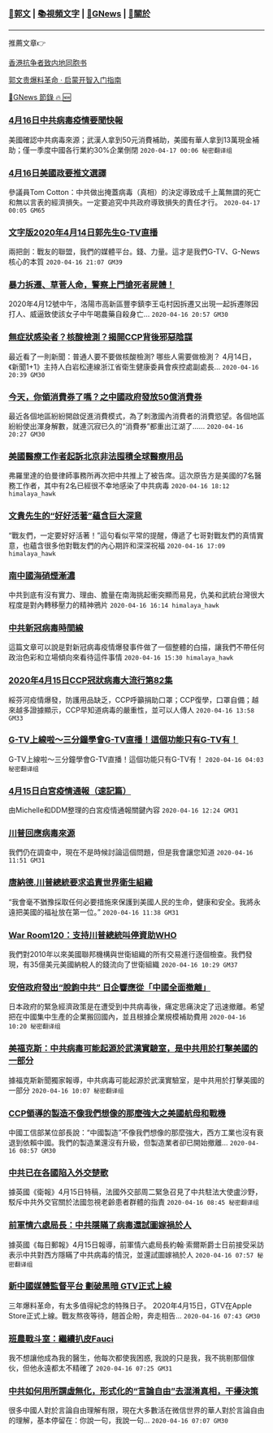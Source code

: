 ###  [:eagle:郭文](https://github.com/ourhimalayas/txt) | [:books:視頻文字](https://github.com/ourhimalayas/txt/blob/master/content/README.md) | [:newspaper:GNews](https://github.com/ourhimalayas/txt/blob/master/content/gnews/README.md) | [:pray:關於](https://github.com/ourhimalayas/home/tree/master/about)
---

推薦文章:point_right:

[香港抗争者致内地同胞书](https://github.com/ourhimalayas/news/blob/master/2019/08/a_letter_from_the_hong_kong_people.md)

[郭文贵爆料革命 · 启蒙开智入门指南](https://github.com/ourhimalayas/txt/issues/1)

[:newspaper:GNews 節錄 :fire: :new:](https://github.com/ourhimalayas/txt/blob/master/content/gnews/README.md) 



### [4月16日中共病毒疫情要聞快報](/content/gnews/1/README.md)

美國確認中共病毒來源；武漢人拿到50元消費補助，美國有華人拿到13萬現金補助；僅一季度中國各行業約30%企業倒閉  `2020-04-17 00:06 秘密翻译组`

### [4月16日美國政要推文選譯](/content/gnews/2/README.md)

參議員Tom Cotton：中共做出掩蓋病毒（真相）的決定導致成千上萬無謂的死亡和無以言表的經濟損失。一定要追究中共政府導致損失的責任才行。  `2020-04-17 00:05 GM65`

### [文字版2020年4月14日郭先生G-TV直播](/content/gnews/3/README.md)

兩把劍：戰友的聯盟，我們的媒體平台。錢、力量。這才是我們G-TV、G-News核心的本質  `2020-04-16 21:07 GM39`

### [暴力拆遷、草菅人命，警察上門搶死者屍體！](/content/gnews/4/README.md)

2020年4月12號中午，洛陽市高新區豐李鎮李王屯村因拆遷又出現一起拆遷隊因打人、威逼致使該女子中午喝農藥自殺身亡...  `2020-04-16 20:57 GM30`

### [無症狀感染者？核酸檢測？揭開CCP背後邪惡陰謀](/content/gnews/5/README.md)

最近看了一則新聞：普通人要不要做核酸檢測? 哪些人需要做檢測？ 4月14日，《新聞1+1》主持人白岩松連線浙江省衛生健康委員會疾控處副處長...  `2020-04-16 20:39 GM30`

### [今天，你領消費券了嗎？之中國政府發放50億消費券](/content/gnews/6/README.md)

最近各個地區紛紛開啟促進消費模式，為了刺激國內消費者的消費慾望。各個地區紛紛使出渾身解數，就連沉寂已久的“消費券”都重出江湖了……  `2020-04-16 20:27 GM30`

### [美國醫療工作者起訴北京非法囤積全球醫療用品](/content/gnews/7/README.md)

弗羅里達的伯曼律師事務所再次把中共推上了被告席。這次原告方是美國的7名醫務工作者，其中有2名已經很不幸地感染了中共病毒  `2020-04-16 18:12 himalaya_hawk`

### [文貴先生的“好好活著”蘊含巨大深意](/content/gnews/8/README.md)

“戰友們，一定要好好活著！”這句看似平常的提醒，傳遞了七哥對戰友們的真情實意，也蘊含很多他對戰友們的內心期許和深深祝福  `2020-04-16 17:09 himalaya_hawk`

### [南中國海硝煙漸濃](/content/gnews/9/README.md)

中共到底有沒有實力、理由、膽量在南海挑起衝突顯而易見，仇美和武統台灣很大程度是對內轉移壓力的精神鴉片  `2020-04-16 16:14 himalaya_hawk`

### [中共新冠病毒時間線](/content/gnews/10/README.md)

這篇文章可以說是對新冠病毒疫情爆發事件做了一個整體的白描，讓我們不帶任何政治色彩和立場傾向來看待這件事情  `2020-04-16 15:30 himalaya_hawk`

### [2020年4月15日CCP冠狀病毒大流行第82集](/content/gnews/11/README.md)

綏芬河疫情爆發，防護用品缺乏，CCP呼籲捐助口罩；CCP復學，口罩自備；越來越多證據顯示，CCP早知道病毒的嚴重性，並可以人傳人  `2020-04-16 13:58 GM33`

### [G-TV上線啦～三分鐘學會G-TV直播！這個功能只有G-TV有！](/content/gnews/12/README.md)

G-TV上線啦～三分鐘學會G-TV直播！這個功能只有G-TV有！  `2020-04-16 04:03 秘密翻译组`

### [4月15日白宮疫情通報（速記篇）](/content/gnews/13/README.md)

由Michelle和DDM整理的白宮疫情通報關鍵內容  `2020-04-16 12:24 GM31`

### [川普回應病毒來源](/content/gnews/14/README.md)

我們仍在調查中，現在不是時候討論這個問題，但是我會讓您知道  `2020-04-16 11:51 GM31`

### [唐納德.川普總統要求追責世界衛生組織](/content/gnews/15/README.md)

“我會毫不猶豫採取任何必要措施來保護到美國人民的生命，健康和安全。我將永遠把美國的福祉放在第一位。”  `2020-04-16 11:38 GM31`

### [War Room120：支持川普總統叫停資助WHO](/content/gnews/16/README.md)

我們對2010年以來美國聯邦機構與世衛組織的所有交易進行逐個檢查。我們發現，有35億美元美國納稅人的錢流向了世衛組織  `2020-04-16 10:29 GM37`

### [安倍政府發出“脫鉤中共” 日企響應從「中國全面撤離」](/content/gnews/17/README.md)

日本政府的緊急經濟政策是在遭受到中共病毒後，痛定思痛決定了迅速撤離。希望把在中國集中生產的企業搬回國內，並且根據企業規模補助費用  `2020-04-16 10:20 秘密翻译组`

### [美福克斯：中共病毒可能起源於武漢實驗室，是中共用於打擊美國的一部分](/content/gnews/18/README.md)

據福克斯新聞獨家報導，中共病毒可能起源於武漢實驗室，是中共用於打擊美國的一部分  `2020-04-16 10:07 秘密翻译组`

### [CCP領導的製造不像我們想像的那麼強大之美國航母和戰機](/content/gnews/19/README.md)

中國工信部某位部長說：“中國製造”不像我們想像的那麼強大，西方工業也沒有衰退到依賴中國。我們的製造業還沒有升級，但製造業者卻已開始撤離...  `2020-04-16 08:57 GM30`

### [中共已在各國陷入外交楚歌](/content/gnews/20/README.md)

據英國《衛報》4月15日特稿，法國外交部周二緊急召見了中共駐法大使盧沙野，駁斥中共外交官關於法國忽視老齡患者群體的指責  `2020-04-16 08:45 秘密翻译组`

### [前軍情六處局長：中共隱瞞了病毒還試圖嫁禍於人](/content/gnews/21/README.md)

據英國《每日郵報》4月15日報導，前軍情六處局長約翰·索爾斯爵士日前接受采訪表示中共對西方隱瞞了中共病毒的情況，並還試圖嫁禍於人  `2020-04-16 07:57 秘密翻译组`

### [新中國媒體監督平台 劃破黑暗 GTV正式上線](/content/gnews/22/README.md)

三年爆料革命，有太多值得紀念的特殊日子。 2020年4月15日，GTV在Apple Store正式上線。戰友熬夜等待，翹首企盼，奔走相告...  `2020-04-16 07:43 GM30`

### [班農戰斗室：繼續扒皮Fauci](/content/gnews/23/README.md)

我不想讓他成為我的醫生，他每次都使我困惑, 我說的只是我，我不挑剔那個傢伙，但他永遠都太不精確了  `2020-04-16 07:25 GM31`

### [中共如何用所謂虛無化，形式化的“言論自由”去混淆真相，干擾決策](/content/gnews/24/README.md)

很多中國人對於言論自由理解有限，現在大多數活在微信世界的華人對於言論自由的理解，基本停留在：你說一句，我說一句...  `2020-04-16 07:07 GM30`

